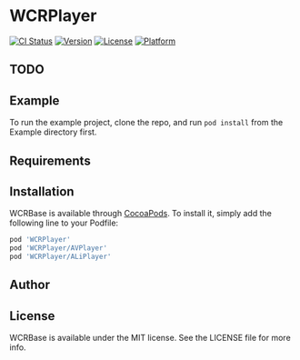 # WCRPlayer

[![CI Status](http://img.shields.io/travis/iwill/WCRBase.svg?style=flat)](https://travis-ci.org/iwill/WCRBase)
[![Version](https://img.shields.io/cocoapods/v/WCRBase.svg?style=flat)](http://cocoapods.org/pods/WCRBase)
[![License](https://img.shields.io/cocoapods/l/WCRBase.svg?style=flat)](http://cocoapods.org/pods/WCRBase)
[![Platform](https://img.shields.io/cocoapods/p/WCRBase.svg?style=flat)](http://cocoapods.org/pods/WCRBase)

## TODO


## Example

To run the example project, clone the repo, and run `pod install` from the Example directory first.

## Requirements

## Installation

WCRBase is available through [CocoaPods](http://cocoapods.org). To install
it, simply add the following line to your Podfile:

```ruby
pod 'WCRPlayer'
pod 'WCRPlayer/AVPlayer'
pod 'WCRPlayer/ALiPlayer'
```

## Author


## License

WCRBase is available under the MIT license. See the LICENSE file for more info.

